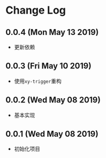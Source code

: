 # Change Log

## 0.0.4 (Mon May 13 2019)

-   更新依赖

## 0.0.3 (Fri May 10 2019)

-   使用`xy-trigger`重构

## 0.0.2 (Wed May 08 2019)

-   基本实现

## 0.0.1 (Wed May 08 2019)

-   初始化项目
